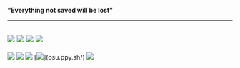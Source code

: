 **“Everything not saved will be lost”**

---

[![](https://img.shields.io/badge/Windows-10-red?style=flat-square&logo=Windows)](https://www.microsoft.com/windows/windows-11)
[![](https://img.shields.io/badge/Intellij-IDEA-red?style=flat-square&logo=IntelliJIDEA)](https://www.jetbrains.com/)
[![](https://img.shields.io/badge/Unity-e60012?style=flat-square&logo=Unity)](https://unity.cn/)
[![](https://img.shields.io/badge/VSCode-25aef3?style=flat-square&logo=VisualStudioCode)](https://code.visualstudio.com/)
-
[![](https://img.shields.io/badge/niconico-#ffffff?style=flat-square&logo=niconico)](www.steampowered.com)
[![](https://img.shields.io/badge/OnePlus3T-cc6cc2?style=flat-square&logo=oneplus&logoColor=ffffff)](https://www.oneplus.com/)
[![](https://img.shields.io/badge/steam-0c4c7d?style=flat-square&logo=Steam)](www.steampowered.com)
[![](https://img.shields.io/badge/OSU!-E0234E?style=flat-square&logo=osu!)](osu.ppy.sh/)
[![](https://img.shields.io/badge/NintendoSwitch-e60012?style=flat-square&logo=NintendoSwitch)](https://www.nintendo.com/)

